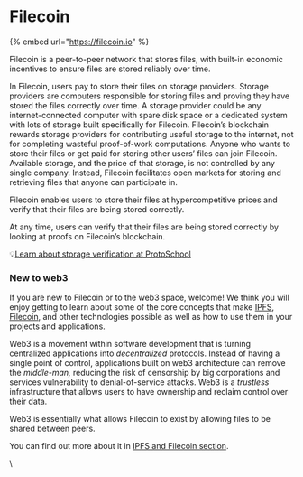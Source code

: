 # Filecoin

{% embed url="https://filecoin.io" %}

Filecoin is a peer-to-peer network that stores files, with built-in economic incentives to ensure files are stored reliably over time.

In Filecoin, users pay to store their files on storage providers. Storage providers are computers responsible for storing files and proving they have stored the files correctly over time. A storage provider could be any internet-connected computer with spare disk space or a dedicated system with lots of storage built specifically for Filecoin. Filecoin’s blockchain rewards storage providers for contributing useful storage to the internet, not for completing wasteful proof-of-work computations. Anyone who wants to store their files or get paid for storing other users’ files can join Filecoin. Available storage, and the price of that storage, is not controlled by any single company. Instead, Filecoin facilitates open markets for storing and retrieving files that anyone can participate in.

Filecoin enables users to store their files at hypercompetitive prices and verify that their files are being stored correctly.

At any time, users can verify that their files are being stored correctly by looking at proofs on Filecoin’s blockchain.

💡[Learn about storage verification at ProtoSchool](https://proto.school/#/verifying-storage-on-filecoin)

### New to web3&#x20;

If you are new to Filecoin or to the web3 space, welcome! We think you will enjoy getting to learn about some of the core concepts that make [IPFS](https://ipfs.io/), [Filecoin](https://filecoin.io/), and other technologies possible as well as how to use them in your projects and applications.

Web3 is a movement within software development that is turning centralized applications into _decentralized_ protocols. Instead of having a single point of control, applications built on web3 architecture can remove the _middle-man,_ reducing the risk of censorship by big corporations and services vulnerability to denial-of-service attacks. Web3 is a _trustless_ infrastructure that allows users to have ownership and reclaim control over their data.

Web3 is essentially what allows Filecoin to exist by allowing files to be shared between peers.

You can find out more about it in [IPFS and Filecoin section](https://docs.filecoin.io/about-filecoin/ipfs-and-filecoin/).

\
